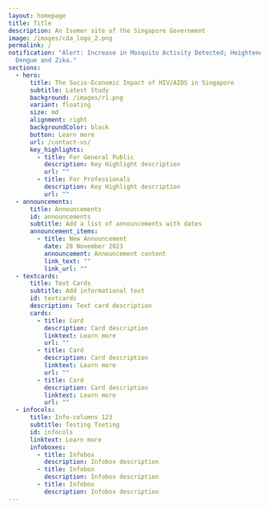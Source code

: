 ```yaml
---
layout: homepage
title: Title
description: An Isomer site of the Singapore Government
image: /images/cda_logo_2.png
permalink: /
notification: "Alert: Increase in Mosquito Activity Detected; Heightened Risk of
  Dengue and Zika."
sections:
  - hero:
      title: The Socio-Economic Impact of HIV/AIDS in Singapore
      subtitle: Latest Study
      background: /images/r1.png
      variant: floating
      size: md
      alignment: right
      backgroundColor: black
      button: Learn more
      url: /contact-us/
      key_highlights:
        - title: For General Public
          description: Key Highlight description
          url: ""
        - title: For Professionals
          description: Key Highlight description
          url: ""
  - announcements:
      title: Announcements
      id: announcements
      subtitle: Add a list of announcements with dates
      announcement_items:
        - title: New Announcement
          date: 28 November 2023
          announcement: Announcement content
          link_text: ""
          link_url: ""
  - textcards:
      title: Text Cards
      subtitle: Add informational text
      id: textcards
      description: Text card description
      cards:
        - title: Card
          description: Card description
          linktext: Learn more
          url: ""
        - title: Card
          description: Card description
          linktext: Learn more
          url: ""
        - title: Card
          description: Card description
          linktext: Learn more
          url: ""
  - infocols:
      title: Info-columns 123
      subtitle: Testing Tseting
      id: infocols
      linktext: Learn more
      infoboxes:
        - title: Infobox
          description: Infobox description
        - title: Infobox
          description: Infobox description
        - title: Infobox
          description: Infobox description
---
```

